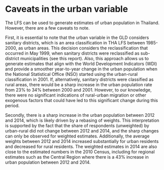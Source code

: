 # Caveats in the urban variable

The LFS can be used to generate estimates of urban population in Thailand. However, there are a few caveats to note.

First, it is essential to note that the urban variable in the GLD considers sanitary districts, which is an area classification in THA LFS between 1985-2000, as urban areas. 
This decision considers the reclassification that occurred in May 1999, when sanitary districts were reclassified as sub-district municipalities (see this report). 
Also, this approach allows us to generate estimates that align with the World Development Indicators (WDI) and provide a smoother year-to-year change in the urban population when the National Statistical Office (NSO) started using the urban-rural classification in 2001. If, alternatively, sanitary districts were classified as rural areas, there would be a sharp increase in the urban population rate from 23% to 34% between 2000 and 2001. However, to our knowledge, there were no significant indications of rural-urban migration or other exogenous factors that could have led to this significant change during this period.  

Secondly, there is a sharp increase in the urban population between 2012 and 2014, which is likely driven by a rebasing of weights. This interpretation is supported by the fact that the share of respondents (unweighted) by urban-rural did not change between 2012 and 2014, and the sharp changes can only be observed for weighted estimates. Additionally, the average weights between 2012 and 2014 increased substantially for urban residents and decreased for rural residents. The weighted estimates in 2014 are also close to the estimated numbers in the 2010 Census, including for regional estimates such as the Central Region where there is a 43% increase in urban population between 2012 and 2014.


